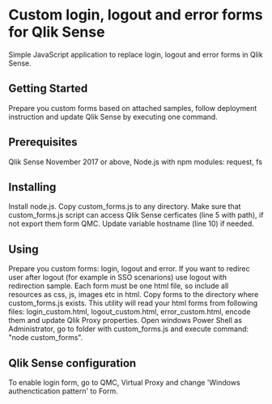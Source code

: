 # Custom login, logout and error forms for Qlik Sense
Simple JavaScript application to replace login, logout and error forms in Qlik Sense. 
## Getting Started
Prepare you custom forms based on attached samples, follow deployment instruction and update Qlik Sense by executing one command.
## Prerequisites
Qlik Sense November 2017 or above, Node.js with npm modules: request, fs  
## Installing
Install node.js. Copy custom_forms.js to any directory. Make sure that custom_forms.js script can access Qlik Sense cerficates (line 5 with path), if not export them form QMC. Update variable hostname (line 10) if needed. 
## Using
Prepare you custom forms: login, logout and error. If you want to redirec user after logout (for example in SSO scenarions) use logout with redirection sample. Each form must be one html file, so include all resources as css, js, images etc in html. Copy forms to the directory where custom_forms.js exists. This utility will read your html forms from following files: login_custom.html, logout_custom.html, error_custom.html, encode them and update Qlik Proxy properties. Open windows Power Shell as Administrator, go to folder with custom_forms.js and execute command: "node custom_forms".
## Qlik Sense configuration
To enable login form, go to QMC, Virtual Proxy and change 'Windows authenctication pattern' to Form. 
